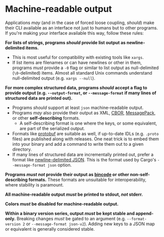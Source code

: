 # Machine-readable output

Applications *may* (and in the case of forced loose coupling, *should*) make their CLI available as an interface not just to humans but to other programs. If you're making your interface available this way, follow these rules:

**For lists of strings, programs *should* provide list output as newline-delimited items.**
* This is most useful for compatibility with existing tools like `xargs`.
* If list items are filenames or can have newlines or other in them, programs *must* provide a `-0` flag or similar to list output as null-delimited (`\0`-delimited) items. Almost all standard Unix commands understand null-delimited output (e.g. `xargs --null`).

**For more complex structured data, programs *should* accept a flag to provide output (e.g. `--output-format`, or `--message-format` if many lines of structured data are printed out).**
* Programs *should* support at least `json` machine-readable output.
* Programs *may* also provide their output as XML, [CBOR](https://cbor.io/), [MessagePack](https://msgpack.org/index.html), or other **self-describing** formats.
  * A self-describing format is one where the keys, or some equivalent, are part of the serialized output.
* Formats like [protobuf](https://developers.google.com/protocol-buffers) are suitable as well, if up-to-date IDLs (e.g. `.proto` files) are published along with releases. One neat trick is to embed them into your binary and add a command to write them out to a given directory.
* If many lines of structured data are incrementally printed out, prefer a format like [newline-delimited JSON](http://ndjson.org/). This is the format used by Cargo's `--message-format json` option.

**Programs *must not* provide their output as [bincode](https://github.com/bincode-org/bincode) or other non-self-describing formats.** These formats are unsuitable for interoperability, where stability is paramount.

**All machine-readable output *must* be printed to stdout, *not* stderr.**

**Colors *must* be disabled for machine-readable output.**

**Within a binary version series, output *must* be kept stable and append-only.** Breaking changes *must* be gated to an argument (e.g. `--format-version 2` or `--message-format json-v2`). Adding new keys to a JSON map or equivalent is generally considered stable.
